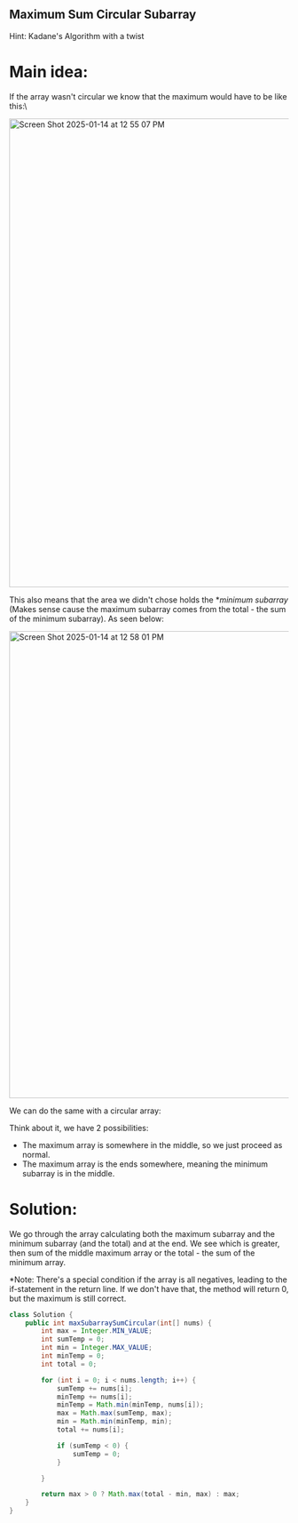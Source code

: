 ## Maximum Sum Circular Subarray

Hint: Kadane's Algorithm with a twist

# Main idea:

If the array wasn't circular we know that the maximum would have to be like this:\

<img width="844" alt="Screen Shot 2025-01-14 at 12 55 07 PM" src="https://github.com/user-attachments/assets/a9ea809d-454d-4f16-af6d-f0da1fccc672" />

This also means that the area we didn't chose holds the **minimum subarray* (Makes sense cause the maximum subarray comes from the total - the sum of the minimum subarray). As seen below:

<img width="841" alt="Screen Shot 2025-01-14 at 12 58 01 PM" src="https://github.com/user-attachments/assets/261ff355-9c7d-4fa8-8522-79c599c964db" />

We can do the same with a circular array:

Think about it, we have 2 possibilities:

  - The maximum array is somewhere in the middle, so we just proceed as normal.
  - The maximum array is the ends somewhere, meaning the minimum subarray is in the middle.

# Solution:

  We go through the array calculating both the maximum subarray and the minimum subarray (and the total) and at the end. We see which is greater, then sum of the middle maximum array or the total - the sum of the minimum array.

  *Note: There's a special condition if the array is all negatives, leading to the if-statement in the return line. If we don't have that, the method will return 0, but the maximum is still correct. 

``` java
class Solution {
    public int maxSubarraySumCircular(int[] nums) {
        int max = Integer.MIN_VALUE;
        int sumTemp = 0;
        int min = Integer.MAX_VALUE;
        int minTemp = 0;
        int total = 0;

        for (int i = 0; i < nums.length; i++) {
            sumTemp += nums[i];
            minTemp += nums[i];
            minTemp = Math.min(minTemp, nums[i]);
            max = Math.max(sumTemp, max);
            min = Math.min(minTemp, min);
            total += nums[i];

            if (sumTemp < 0) {
                sumTemp = 0;
            }

        }

        return max > 0 ? Math.max(total - min, max) : max;
    }
}
